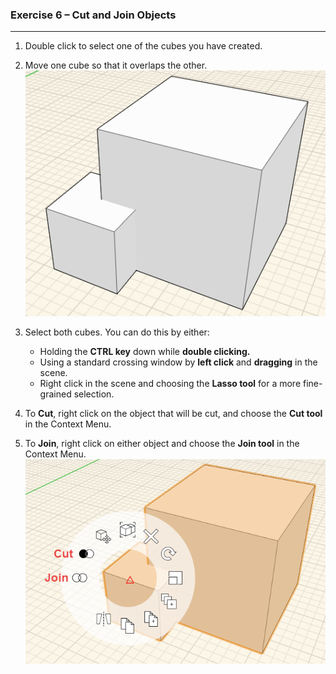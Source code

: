 ### Exercise 6 – Cut and Join Objects
---

1. Double click to select one of the cubes you have created.

2. Move one cube so that it overlaps the other.
![](./images/a9bdaadd-5879-4a2d-98d4-34446eb79176.png)

3. Select both cubes. You can do this by either:
    - Holding the **CTRL key** down while **double clicking.**
    - Using a standard crossing window by **left click** and **dragging** in the scene.
    - Right click in the scene and choosing the **Lasso tool** for a more fine-grained selection.

4. To **Cut**, right click on the object that will be cut, and choose the **Cut tool** in the Context Menu.

5. To **Join**, right click on either object and choose
the **Join tool** in the Context Menu. 
![](./images/1e241324-7523-45d1-8cbb-4dedad3c42c7.png)